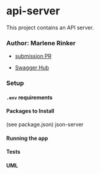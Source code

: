 # api-server

This project contains an API server.


### Author: Marlene Rinker

- [submission PR](https://github.com/marlenerinker-401-advanced-javascript/api-server/pull/1)
<!-- - [tests report](https://github.com/marlenerinker-401-advanced-javascript/notes/actions) -->
- [Swagger Hub](https://app.swaggerhub.com/apis/marlene-rinker/api-server/0.1#/)

### Setup

#### `.env` requirements
<!-- requirements here if any -->

#### Packages to Install
(see package.json)
json-server




#### Running the app
<!-- how to run the app goes here -->




#### Tests
<!-- info about tests goes here -->

#### UML
<!-- UML diagram goes here -->

